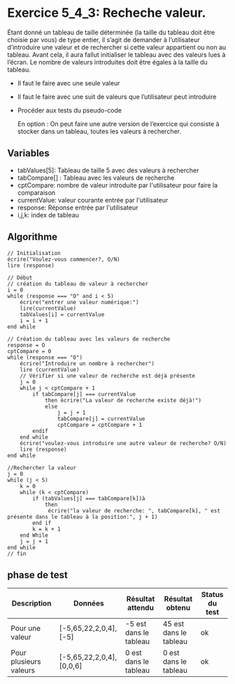 # Exercice 5_4_3: Recheche valeur.

Étant donné un tableau de taille déterminée (la taille du tableau doit être choisie par vous) de
type entier, il s’agit de demander à l’utilisateur d’introduire une valeur et de rechercher si cette
valeur appartient ou non au tableau.
Avant cela, il aura fallut initialiser le tableau avec des valeurs lues à l’écran. Le nombre de
valeurs introduites doit être égales à la taille du tableau.

- Il faut le faire avec une seule valeur
- Il faut le faire avec une suit de valeurs que l’utilisateur peut introduire
- Procéder aux tests du pseudo-code

  En option :
  On peut faire une autre version de l’exercice qui consiste à stocker dans un tableau, toutes les
  valeurs à rechercher.

## Variables

- tabValues[5]: Tableau de taille 5 avec des valeurs à rechercher
- tabCompare[] : Tableau avec les valeurs de recherche
- cptCompare: nombre de valeur introduite par l'utilisateur pour faire la comparaison
- currentValue: valeur courante entrée par l'utilisateur
- response: Réponse entrée par l'utilisateur
- i,j,k: index de tableau

## Algorithme

```
// Initialisation
écrire("Voulez-vous commencer?, O/N)
lire (response)

// Début
// création du tableau de valeur à rechercher
i = 0
while (response === "O" and i < 5)
    écrire("entrer une valeur numérique:")
    lire(currentValue)
    tabValues[i] = currentValue
    i = i + 1
end while

// Création du tableau avec les valeurs de recherche
response = O
cptCompare = 0
while (response === "O")
    écrire("Introduire un nombre à rechercher")
    lire (currentValue)
    // Vérifier si une valeur de recherche est déjà présente
    j = 0
    while j < cptCompare + 1
        if tabCompare[j] === currentValue
            then écrire("La valeur de recherche existe déjà!")
            else
                j = j + 1
                tabCompare[j] = currentValue
                cptCompare = cptCompare + 1
        endif
    end while
    écrire("voulez-vous introduire une autre valeur de recherche? O/N)
    lire (response)
end while

//Rechercher la valeur
j = 0
while (j < 5)
    k = 0
    while (k < cptCompare)
        if (tabValues[j] === tabCompare[k])à
            then
             écrire("la valeur de recherche: ", tabCompare[k], " est présente dans le tableau à la position:", j + 1)
        end if
        k = k + 1
    end While
    j = j + 1
end while
// fin

```

## phase de test

| Description            | Données                   | Résultat attendu       | Résultat obtenu        | Status du test |
| ---------------------- | ------------------------- | ---------------------- | ---------------------- | -------------- |
| Pour une valeur        | [-5,65,22,2,0,4], [-5]    | -5 est dans le tableau | 45 est dans le tableau | ok             |
| Pour plusieurs valeurs | [-5,65,22,2,0,4], [0,0,6] | 0 est dans le tableau  | 0 est dans le tableau  | ok             |
